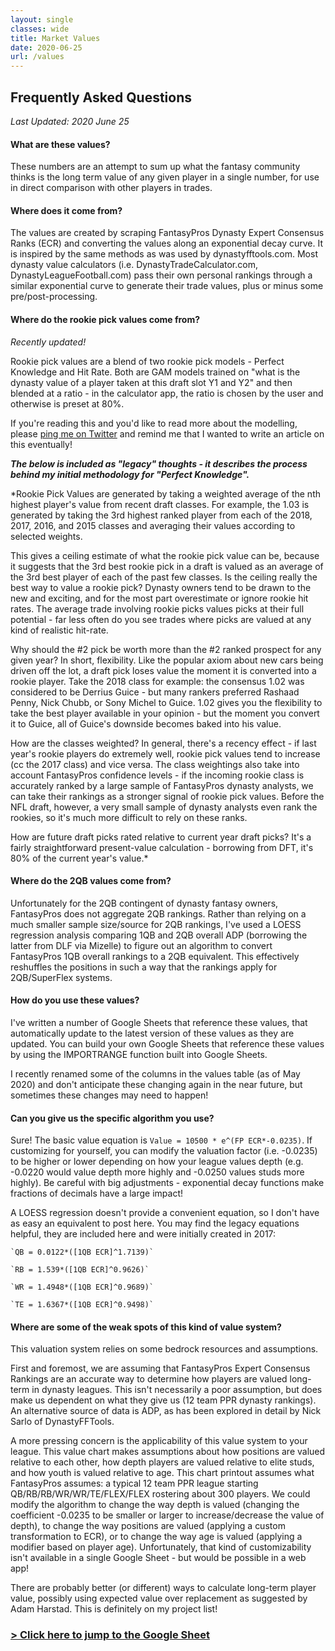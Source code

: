 ```yaml
---
layout: single
classes: wide
title: Market Values
date: 2020-06-25
url: /values
---
```


## Frequently Asked Questions
*Last Updated: 2020 June 25*

#### What are these values?
These numbers are an attempt to sum up what the fantasy community thinks is the long term value of any given player in a single number, for use in direct comparison with other players in trades.

#### Where does it come from?
The values are created by scraping FantasyPros Dynasty Expert Consensus Ranks (ECR) and converting the values along an exponential decay curve. It is inspired by the same methods as was used by dynastyfftools.com. Most dynasty value calculators (i.e. DynastyTradeCalculator.com, DynastyLeagueFootball.com) pass their own personal rankings through a similar exponential curve to generate their trade values, plus or minus some pre/post-processing.

#### Where do the rookie pick values come from?
*Recently updated!*

Rookie pick values are a blend of two rookie pick models - Perfect Knowledge and Hit Rate. Both are GAM models trained on "what is the dynasty value of a player taken at this draft slot Y1 and Y2" and then blended at a ratio - in the calculator app, the ratio is chosen by the user and otherwise is preset at 80%.

If you're reading this and you'd like to read more about the modelling, please [ping me on Twitter](https://twitter.com/_TanHo) and remind me that I wanted to write an article on this eventually!  


***The below is included as "legacy" thoughts - it describes the process behind my initial methodology for "Perfect Knowledge".***

*Rookie Pick Values are generated by taking a weighted average of the nth highest player's value from recent draft classes. For example, the 1.03 is generated by taking the 3rd highest ranked player from each of the 2018, 2017, 2016, and 2015 classes and averaging their values according to selected weights.

This gives a ceiling estimate of what the rookie pick value can be, because it suggests that the 3rd best rookie pick in a draft is valued as an average of the 3rd best player of each of the past few classes. Is the ceiling really the best way to value a rookie pick? Dynasty owners tend to be drawn to the new and exciting, and for the most part overestimate or ignore rookie hit rates. The average trade involving rookie picks values picks at their full potential - far less often do you see trades where picks are valued at any kind of realistic hit-rate.

Why should the #2 pick be worth more than the #2 ranked prospect for any given year? In short, flexibility. Like the popular axiom about new cars being driven off the lot, a draft pick loses value the moment it is converted into a rookie player. Take the 2018 class for example: the consensus 1.02 was considered to be Derrius Guice - but many rankers preferred Rashaad Penny, Nick Chubb, or Sony Michel to Guice. 1.02 gives you the flexibility to take the best player available in your opinion - but the moment you convert it to Guice, all of Guice's downside becomes baked into his value.

How are the classes weighted? In general, there's a recency effect - if last year's rookie players do extremely well, rookie pick values tend to increase (cc the 2017 class) and vice versa. The class weightings also take into account FantasyPros confidence levels - if the incoming rookie class is accurately ranked by a large sample of FantasyPros dynasty analysts, we can take their rankings as a stronger signal of rookie pick values. Before the NFL draft, however, a very small sample of dynasty analysts even rank the rookies, so it's much more difficult to rely on these ranks.

How are future draft picks rated relative to current year draft picks? It's a fairly straightforward present-value calculation - borrowing from DFT, it's 80% of the current year's value.*

#### Where do the 2QB values come from?

Unfortunately for the 2QB contingent of dynasty fantasy owners, FantasyPros does not aggregate 2QB rankings. Rather than relying on a much smaller sample size/source for 2QB rankings, I've used a LOESS regression analysis comparing 1QB and 2QB overall ADP (borrowing the latter from DLF via Mizelle) to figure out an algorithm to convert FantasyPros 1QB overall rankings to a 2QB equivalent. This effectively reshuffles the positions in such a way that the rankings apply for 2QB/SuperFlex systems.

#### How do you use these values?
I've written a number of Google Sheets that reference these values, that automatically update to the latest version of these values as they are updated. You can build your own Google Sheets that reference these values by using the IMPORTRANGE function built into Google Sheets.  

I recently renamed some of the columns in the values table (as of May 2020) and don't anticipate these changing again in the near future, but sometimes these changes may need to happen!

#### Can you give us the specific algorithm you use?

Sure! The basic value equation is `Value = 10500 * e^(FP ECR*-0.0235)`. If customizing for yourself, you can modify the valuation factor (i.e. -0.0235) to be higher or lower depending on how your league values depth (e.g. -0.0220 would value depth more highly and -0.0250 values studs more highly). Be careful with big adjustments - exponential decay functions make fractions of decimals have a large impact!

A LOESS regression doesn't provide a convenient equation, so I don't have as easy an equivalent to post here. You may find the legacy equations helpful, they are included here and were initially created in 2017:

	`QB = 0.0122*([1QB ECR]^1.7139)`

	`RB = 1.539*([1QB ECR]^0.9626)`

	`WR = 1.4948*([1QB ECR]^0.9689)`

	`TE = 1.6367*([1QB ECR]^0.9498)`


#### Where are some of the weak spots of this kind of value system?
This valuation system relies on some bedrock resources and assumptions.

First and foremost, we are assuming that FantasyPros Expert Consensus Rankings are an accurate way to determine how players are valued long-term in dynasty leagues. This isn't necessarily a poor assumption, but does make us dependent on what they give us (12 team PPR dynasty rankings). An alternative source of data is ADP, as has been explored in detail by Nick Sarlo of DynastyFFTools.

A more pressing concern is the applicability of this value system to your league. This value chart makes assumptions about how positions are valued relative to each other, how depth players are valued relative to elite studs, and how youth is valued relative to age. This chart printout assumes what FantasyPros assumes: a typical 12 team PPR league starting QB/RB/RB/WR/WR/TE/FLEX/FLEX rostering about 300 players. We could modify the algorithm to change the way depth is valued (changing the coefficient -0.0235 to be smaller or larger to increase/decrease the value of depth), to change the way positions are valued (applying a custom transformation to ECR), or to change the way age is valued (applying a modifier based on player age). Unfortunately, that kind of customizability isn't available in a single Google Sheet - but would be possible in a web app!

There are probably better (or different) ways to calculate long-term player value, possibly using expected value over replacement as suggested by Adam Harstad. This is definitely on my project list!

### [> Click here to jump to the Google Sheet](https://docs.google.com/spreadsheets/d/19YvN6ac_2VEsdumylgsBd4hi_YTmeBUIi6s0hmSV3RA/)
